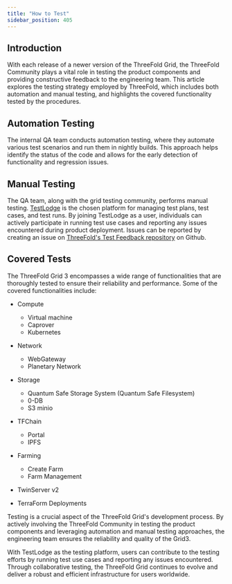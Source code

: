 ```yaml
---
title: "How to Test"
sidebar_position: 405
---
```






## Introduction

With each release of a newer version of the ThreeFold Grid, the ThreeFold Community plays a vital role in testing the product components and providing constructive feedback to the engineering team. This article explores the testing strategy employed by ThreeFold, which includes both automation and manual testing, and highlights the covered functionality tested by the procedures.

## Automation Testing
The internal QA team conducts automation testing, where they automate various test scenarios and run them in nightly builds. This approach helps identify the status of the code and allows for the early detection of functionality and regression issues.

## Manual Testing
The QA team, along with the grid testing community, performs manual testing. [TestLodge](./testlodge) is the chosen platform for managing test plans, test cases, and test runs. By joining TestLodge as a user, individuals can actively participate in running test use cases and reporting any issues encountered during product deployment. Issues can be reported by creating an issue on [ThreeFold's Test Feedback repository](https://github.com/threefoldtech/test_feedback/issues) on Github.

## Covered Tests
The ThreeFold Grid 3 encompasses a wide range of functionalities that are thoroughly tested to ensure their reliability and performance. Some of the covered functionalities include:

- Compute
   - Virtual machine
   - Caprover
   - Kubernetes

- Network
   - WebGateway
   - Planetary Network
   
- Storage
   - Quantum Safe Storage System (Quantum Safe Filesystem)
   -  0-DB
   - S3 minio

- TFChain
   - Portal 
   -  IPFS

- Farming
   - Create Farm
   - Farm Management

- TwinServer v2
- TerraForm Deployments

Testing is a crucial aspect of the ThreeFold Grid's development process. By actively involving the ThreeFold Community in testing the product components and leveraging automation and manual testing approaches, the engineering team ensures the reliability and quality of the Grid3. 

With TestLodge as the testing platform, users can contribute to the testing efforts by running test use cases and reporting any issues encountered. Through collaborative testing, the ThreeFold Grid continues to evolve and deliver a robust and efficient infrastructure for users worldwide.